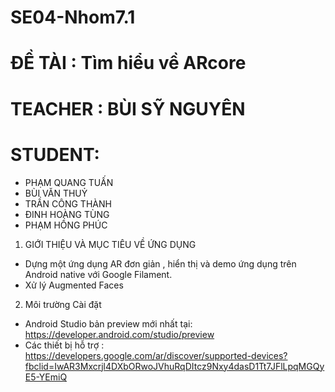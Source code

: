 # SE04-Nhom7.1
# ĐỀ TÀI : Tìm hiểu về ARcore
# TEACHER : BÙI SỸ NGUYÊN
# STUDENT:
* PHẠM QUANG TUẤN
* BÙI VĂN THUỶ
* TRẦN CÔNG THÀNH
* ĐINH HOÀNG TÙNG
* PHẠM HỒNG PHÚC

1.  GIỚI THIỆU VÀ MỤC TIÊU VỀ ỨNG DỤNG
* Dựng một ứng dụng AR đơn giản , hiển thị và demo ứng dụng trên Android native với Google Filament.
* Xử lý Augmented Faces
2.  Môi trường Cài đặt 
*	Android Studio bản preview mới nhất tại: https://developer.android.com/studio/preview
* Các thiết bị hỗ trợ : https://developers.google.com/ar/discover/supported-devices?fbclid=IwAR3Mxcrjl4DXbORwoJVhuRqDItcz9Nxy4dasD1Tt7JFlLpqMGQyE5-YEmiQ






